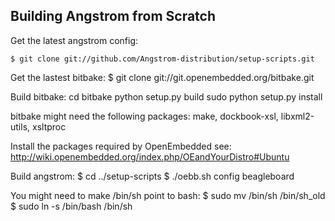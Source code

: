 Building Angstrom from Scratch
------------------------------

Get the latest angstrom config:

    $ git clone git://github.com/Angstrom-distribution/setup-scripts.git

Get the lastest bitbake:
    $ git clone git://git.openembedded.org/bitbake.git

Build bitbake:
    cd bitbake
    python setup.py build
    sudo python setup.py install

bitbake might need the following packages: make, dockbook-xsl, libxml2-utils,
xsltproc

Install the packages required by OpenEmbedded see:
http://wiki.openembedded.org/index.php/OEandYourDistro#Ubuntu

Build angstrom:
    $ cd ../setup-scripts
    $ ./oebb.sh config beagleboard

You might need to make /bin/sh point to bash:
    $ sudo mv /bin/sh /bin/sh_old
    $ sudo ln -s /bin/bash /bin/sh


 
